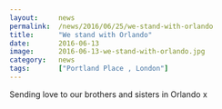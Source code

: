 ```yaml
---
layout: 	news
permalink:	/news/2016/06/25/we-stand-with-orlando
title:		"We stand with Orlando"
date:		2016-06-13
image: 		2016-06-13-we-stand-with-orlando.jpg
category:	news
tags:		["Portland Place , London"]
---
```


Sending love to our brothers and sisters in Orlando x